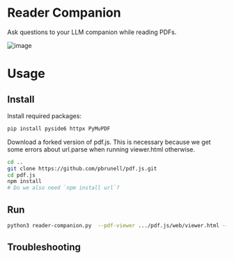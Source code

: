 # Reader Companion

Ask questions to your LLM companion while reading PDFs.

![image](https://github.com/user-attachments/assets/861d7ecf-72ef-44eb-b3dc-def8e1c0443f)

# Usage

## Install

Install required packages:

```bash
pip install pyside6 httpx PyMuPDF
```

Download a forked version of pdf.js. This is necessary because we get some errors about url.parse when running viewer.html otherwise.

```bash
cd ..
git clone https://github.com/pbrunell/pdf.js.git
cd pdf.js
npm install
# Do we also need `npm install url`?
```

## Run

```bash
python3 reader-companion.py  --pdf-viewer .../pdf.js/web/viewer.html --file examples/2404.16130v2.pdf --settings examples/settings.json
```

## Troubleshooting


